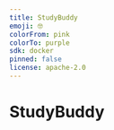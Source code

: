 ```yaml
---
title: StudyBuddy
emoji: 🤓
colorFrom: pink
colorTo: purple
sdk: docker
pinned: false
license: apache-2.0
---
```


# StudyBuddy
